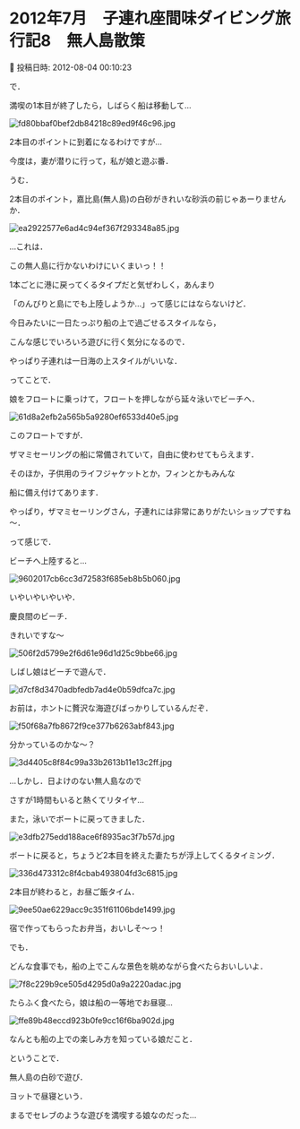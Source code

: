 # 2012年7月　子連れ座間味ダイビング旅行記8　無人島散策

📅 投稿日時: 2012-08-04 00:10:23

で．


満喫の1本目が終了したら，しばらく船は移動して…




![fd80bbaf0bef2db84218c89ed9f46c96.jpg](images/fd80bbaf0bef2db84218c89ed9f46c96.jpg)







2本目のポイントに到着になるわけですが…


今度は，妻が潜りに行って，私が娘と遊ぶ番．





うむ．


2本目のポイント，嘉比島(無人島)の白砂がきれいな砂浜の前じゃあーりませんか．




![ea2922577e6ad4c94ef367f293348a85.jpg](images/ea2922577e6ad4c94ef367f293348a85.jpg)




…これは．


この無人島に行かないわけにいくまいっ！！





1本ごとに港に戻ってくるタイプだと気ぜわしく，あんまり


「のんびりと島にでも上陸しようか…」って感じにはならないけど．


今日みたいに一日たっぷり船の上で過ごせるスタイルなら，


こんな感じでいろいろ遊びに行く気分になるので．


やっぱり子連れは一日海の上スタイルがいいな．





ってことで．


娘をフロートに乗っけて，フロートを押しながら延々泳いでビーチへ．




![61d8a2efb2a565b5a9280ef6533d40e5.jpg](images/61d8a2efb2a565b5a9280ef6533d40e5.jpg)




このフロートですが．


ザマミセーリングの船に常備されていて，自由に使わせてもらえます．


そのほか，子供用のライフジャケットとか，フィンとかもみんな


船に備え付けてあります．


やっぱり，ザマミセーリングさん，子連れには非常にありがたいショップですね～．





って感じで．


ビーチへ上陸すると…




![9602017cb6cc3d72583f685eb8b5b060.jpg](images/9602017cb6cc3d72583f685eb8b5b060.jpg)




いやいやいやいや．


慶良間のビーチ．


きれいですな～




![506f2d5799e2f6d61e96d1d25c9bbe66.jpg](images/506f2d5799e2f6d61e96d1d25c9bbe66.jpg)




しばし娘はビーチで遊んで．




![d7cf8d3470adbfedb7ad4e0b59dfca7c.jpg](images/d7cf8d3470adbfedb7ad4e0b59dfca7c.jpg)




お前は，ホントに贅沢な海遊びばっかりしているんだぞ．




![f50f68a7fb8672f9ce377b6263abf843.jpg](images/f50f68a7fb8672f9ce377b6263abf843.jpg)




分かっているのかな～？




![3d4405c8f84c99a33b2613b11e13c2ff.jpg](images/3d4405c8f84c99a33b2613b11e13c2ff.jpg)







…しかし．日よけのない無人島なので


さすが1時間もいると熱くてリタイヤ…





また，泳いでボートに戻ってきました．




![e3dfb275edd188ace6f8935ac3f7b57d.jpg](images/e3dfb275edd188ace6f8935ac3f7b57d.jpg)







ボートに戻ると，ちょうど2本目を終えた妻たちが浮上してくるタイミング．




![336d473312c8f4cbab493804fd3c6815.jpg](images/336d473312c8f4cbab493804fd3c6815.jpg)







2本目が終わると，お昼ご飯タイム．




![9ee50ae6229acc9c351f61106bde1499.jpg](images/9ee50ae6229acc9c351f61106bde1499.jpg)




宿で作ってもらったお弁当，おいしそ～っ！





でも．


どんな食事でも，船の上でこんな景色を眺めながら食べたらおいしいよ．




![7f8c229b9ce505d4295d0a9a2220adac.jpg](images/7f8c229b9ce505d4295d0a9a2220adac.jpg)







たらふく食べたら，娘は船の一等地でお昼寝…




![ffe89b48eccd923b0fe9cc16f6ba902d.jpg](images/ffe89b48eccd923b0fe9cc16f6ba902d.jpg)




なんとも船の上での楽しみ方を知っている娘だこと．





ということで．


無人島の白砂で遊び．


ヨットで昼寝という．


まるでセレブのような遊びを満喫する娘なのだった…
